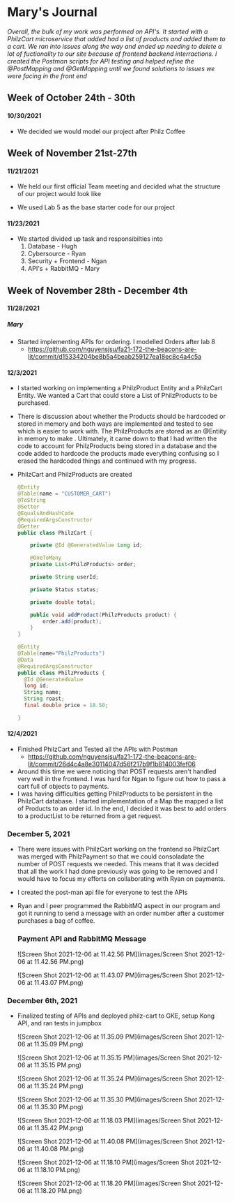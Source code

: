 # Mary's Journal

*Overall, the bulk of my work was performed on API's. It started with a PhilzCart microservice that added had a list of products and added them to a cart. We ran into issues along the way and ended up needing to delete a lot of fuctionality to our site because of frontend backend interractions. I created the Postman scripts for API testing and helped refine the @PostMapping and @GetMapping until we found solutions to issues we were facing in the front end*

## Week of October 24th - 30th

#### 10/30/2021

- We decided we would model our project after Philz Coffee

## Week of November 21st-27th

#### 11/21/2021

- We held our first official Team meeting and decided what the structure of our project would look like 

- We used Lab 5 as the base starter code for our project

#### 11/23/2021

- We started divided up task and responsibilties into
  1. Database - Hugh
  2. Cybersource - Ryan
  3. Security + Frontend - Ngan
  4. API's + RabbitMQ - Mary

## Week of November 28th - December 4th

#### 11/28/2021

##### Mary

- Started implementing APIs for ordering. I modelled Orders after lab 8
  - https://github.com/nguyensjsu/fa21-172-the-beacons-are-lit/commit/d15334204be8b5a4beab259127ea18ec8c4a4c5a

#### 12/3/2021

- I started working on implementing a PhilzProduct Entity and a PhilzCart Entity. We wanted a Cart that could store a List of PhilzProducts to be purchased.

- There is discussion about whether the Products should be hardcoded or stored in memory and both ways are implemented and tested to see which is easier to work with. The PhilzProducts are stored as an @Entiity in memory to make . Ultimately, it came down to that I had written the code to account for PhilzProducts being stored in a database and the code added to hardcode the products made everything confusing so I erased the hardcoded things and continued with my progress.

- PhilzCart and PhilzProducts are created

  ````java
  @Entity
  @Table(name = "CUSTOMER_CART")
  @ToString
  @Setter
  @EqualsAndHashCode
  @RequiredArgsConstructor
  @Getter
  public class PhilzCart {
  
      private @Id @GeneratedValue Long id;
  
      @OneToMany
      private List<PhilzProducts> order;
  
      private String userId;
  
      private Status status;
  
      private double total;
  
      public void addProduct(PhilzProducts product) {
          order.add(product);
      }
  }
  ````

  ```java
  @Entity
  @Table(name="PhilzProducts")
  @Data
  @RequiredArgsConstructor
  public class PhilzProducts {
  	@Id @GeneratedValue
  	long id;
  	String name;
  	String roast;
  	final double price = 18.50;
  
  } 
  ```

#### 12/4/2021

- Finished PhilzCart and Tested all the APIs with Postman
  - https://github.com/nguyensjsu/fa21-172-the-beacons-are-lit/commit/26d4c4a8e30114047d56f217b9f1b814003fef06
- Around this time we were noticing that POST requests aren't handled very well in the frontend. I was hard for Ngan to figure out how to pass a cart full of objects to payments.
- I was having difficulties getting PhilzProducts to be persistent in the PhilzCart database. I started implementation of a Map the mapped a list of Products to an order id. In the end, I decided it was best to add orders to a productList to be returned from a get request.

### December 5, 2021

- There were issues with PhilzCart working on the frontend so PhilzCart was merged with PhilzPayment so that we could consoladate the number of POST requests we needed. This means that it was decided that all the work I had done previously was going to be removed and I would have to focus my efforts on collaborating with Ryan on payments.

- I created the post-man api file for everyone to test the APIs

- Ryan and I peer programmed the RabbitMQ aspect in our program and got it running to send a message with an order number after a customer purchases a bag of coffee.

  ### Payment API and RabbitMQ Message

  ![Screen Shot 2021-12-06 at 11.42.56 PM](images/Screen Shot 2021-12-06 at 11.42.56 PM.png)

  ![Screen Shot 2021-12-06 at 11.43.07 PM](images/Screen Shot 2021-12-06 at 11.43.07 PM.png)

### December 6th, 2021

- Finalized testing of APIs and deployed philz-cart to GKE, setup Kong API, and ran tests in jumpbox 

  ![Screen Shot 2021-12-06 at 11.35.09 PM](images/Screen Shot 2021-12-06 at 11.35.09 PM.png)

  ![Screen Shot 2021-12-06 at 11.35.15 PM](images/Screen Shot 2021-12-06 at 11.35.15 PM.png)

  ![Screen Shot 2021-12-06 at 11.35.24 PM](images/Screen Shot 2021-12-06 at 11.35.24 PM.png)

  ![Screen Shot 2021-12-06 at 11.35.30 PM](images/Screen Shot 2021-12-06 at 11.35.30 PM.png)

  

  ![Screen Shot 2021-12-06 at 11.18.03 PM](images/Screen Shot 2021-12-06 at 11.35.42 PM.png)

  ![Screen Shot 2021-12-06 at 11.40.08 PM](images/Screen Shot 2021-12-06 at 11.40.08 PM.png)

  ![Screen Shot 2021-12-06 at 11.18.10 PM](images/Screen Shot 2021-12-06 at 11.18.10 PM.png)

  ![Screen Shot 2021-12-06 at 11.18.20 PM](images/Screen Shot 2021-12-06 at 11.18.20 PM.png)

